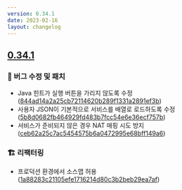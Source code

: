 ```yaml
---
version: 0.34.1
date: 2023-02-16
layout: changelog
---
```

## [0.34.1](#0.34.1)
### 🐛 버그 수정 및 패치

- Java 힌트가 실행 버튼을 가리지 않도록 수정 ([844ad14a2a25cb72114620b289f1331a2891ef3b](https://github.com/Voxelum/x-minecraft-launcher/commit/844ad14a2a25cb72114620b289f1331a2891ef3b))
- 사용자 JSON이 기본적으로 서비스를 배열로 로드하도록 수정 ([5b8d0682fb464929fd483b7fcc54e6e36ecf757b](https://github.com/Voxelum/x-minecraft-launcher/commit/5b8d0682fb464929fd483b7fcc54e6e36ecf757b))
- 서비스가 준비되지 않은 경우 NAT 매핑 시도 방지 ([ceb62a25c7ac5454575b6a0472995e68bff149a6](https://github.com/Voxelum/x-minecraft-launcher/commit/ceb62a25c7ac5454575b6a0472995e68bff149a6))

### 🏗️ 리팩터링

- 프로덕션 환경에서 소스맵 허용 ([1a88283c21105efe1716214d80c3b2beb29ea7af](https://github.com/Voxelum/x-minecraft-launcher/commit/1a88283c21105efe1716214d80c3b2beb29ea7af))
